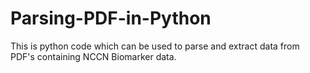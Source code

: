 # Parsing-PDF-in-Python
This is python code which can be used to parse and extract data from PDF's containing NCCN Biomarker data.
